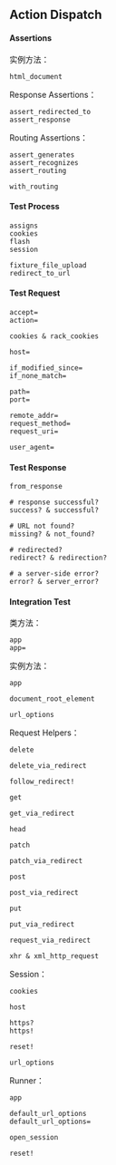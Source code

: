 ## Action Dispatch

#### Assertions

实例方法：

```
html_document
```

Response Assertions：

```
assert_redirected_to
assert_response
```

Routing Assertions：

```
assert_generates
assert_recognizes
assert_routing

with_routing
```

#### Test Process

```
assigns
cookies
flash
session

fixture_file_upload
redirect_to_url
```

#### Test Request

```
accept=
action=

cookies & rack_cookies

host=

if_modified_since=
if_none_match=

path=
port=

remote_addr=
request_method=
request_uri=

user_agent=
```

#### Test Response

```
from_response

# response successful?
success? & successful?

# URL not found?
missing? & not_found?

# redirected?
redirect? & redirection?

# a server-side error?
error? & server_error?
```

#### Integration Test

类方法：

```
app
app=
```

实例方法：

```
app

document_root_element

url_options
```

Request Helpers：

```
delete

delete_via_redirect

follow_redirect!

get

get_via_redirect

head

patch

patch_via_redirect

post

post_via_redirect

put

put_via_redirect

request_via_redirect

xhr & xml_http_request
```

Session：

```
cookies

host

https?
https!

reset!

url_options
```

Runner：

```
app

default_url_options
default_url_options=

open_session

reset!
```
